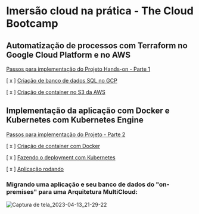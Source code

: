 # Imersão cloud na prática - The Cloud Bootcamp

## Automatização de processos com Terraform no Google Cloud Platform e no AWS

 <a href="https://thecloudbootcamp.notion.site/Passos-para-implementa-o-do-Projeto-Hands-on-Parte-1-0fa8239b50824c318d9a0d2b60851eae">Passos para implementação do Projeto Hands-on - Parte 1</a>

[ x ] <a href="https://user-images.githubusercontent.com/47903743/231542519-334f3ae6-871d-4459-96b5-4c3c7780e95f.png">Criação de banco de dados SQL no GCP</a>

[ x ] <a href="https://user-images.githubusercontent.com/47903743/231542505-cef273e0-4cb5-4e04-9e35-9d5ee0ef86b9.png">Criação de container no S3 da AWS
</a>

## Implementação da aplicação com Docker e Kubernetes com Kubernetes Engine

 <a href="https://thecloudbootcamp.notion.site/Passos-para-implementa-o-do-Projeto-Hands-on-Parte-1-0fa8239b50824c318d9a0d2b60851eae">Passos para implementação do Projeto - Parte 2</a>
 
 [ x ] <a href="https://user-images.githubusercontent.com/47903743/231625863-9071cb62-635a-4625-89ab-4a9034cf743f.png">Criação de container com Docker</a>
 
 [ x ] <a href="https://user-images.githubusercontent.com/47903743/231626392-54c69802-63e7-4a0e-b942-04e1b2f64092.png">Fazendo o deployment com Kubernetes</a>
 
 [ x ] <a href="https://user-images.githubusercontent.com/47903743/231626410-22064c86-c0f8-4bd2-b4a0-9eaf269ad522.png">Aplicação rodando</a>
 
 ### Migrando uma aplicação e seu banco de dados do "on-premises" para uma Arquitetura MultiCloud:
 
 ![Captura de tela_2023-04-13_21-29-22](https://user-images.githubusercontent.com/47903743/231911512-d4947c1d-a95c-463a-b3b7-5322c6065f8f.png)

 
 




